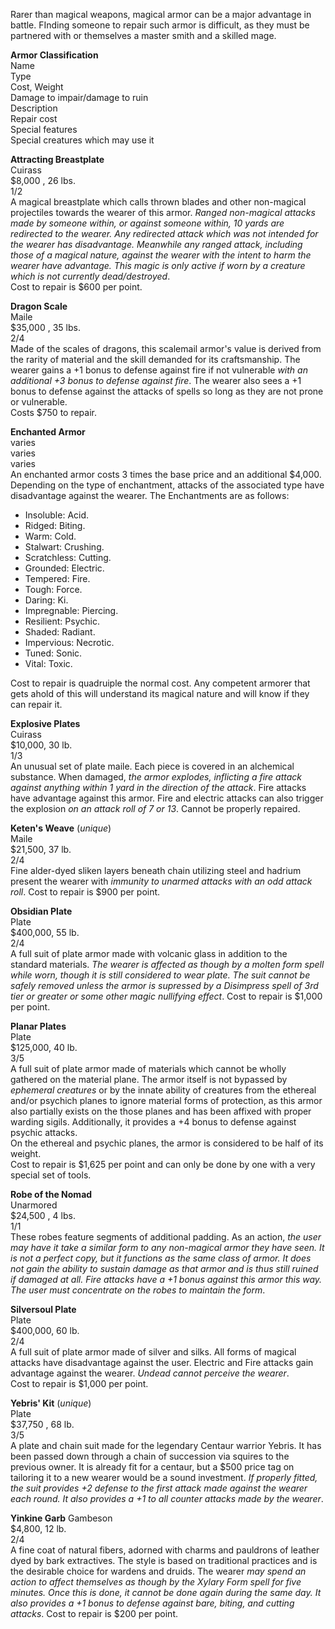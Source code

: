 Rarer than magical weapons, magical armor can be a major advantage in battle. FInding someone to repair such armor is difficult, as they must be partnered with or themselves a master smith and a skilled mage.

**Armor Classification**  
Name  
Type  
Cost, Weight  
Damage to impair/damage to ruin  
Description  
Repair cost  
Special features  
Special creatures which may use it

**Attracting Breastplate**  
Cuirass  
$8,000 , 26 lbs.  
1/2  
A magical breastplate which calls thrown blades and other non-magical projectiles towards the wearer of this armor. *Ranged non-magical attacks made by someone within, or against someone within, 10 yards are redirected to the wearer. Any redirected attack which was not intended for the wearer has disadvantage. Meanwhile any ranged attack, including those of a magical nature, against the wearer with the intent to harm the wearer have advantage. This magic is only active if worn by a creature which is not currently dead/destroyed*.  
Cost to repair is $600 per point.

**Dragon Scale**  
Maile  
$35,000 , 35 lbs.  
2/4  
Made of the scales of dragons, this scalemail armor's value is derived from the rarity of material and the skill demanded for its craftsmanship. The wearer gains a +1 bonus to defense against fire if not vulnerable *with an additional +3 bonus to defense against fire*. The wearer also sees a +1 bonus to defense against the attacks of spells so long as they are not prone or vulnerable.  
Costs $750 to repair.

**Enchanted Armor**  
varies  
varies  
varies  
An enchanted armor costs 3 times the base price and an additional $4,000. Depending on the type of enchantment, attacks of the associated type have disadvantage against the wearer. The Enchantments are as follows:  
* Insoluble: Acid.
* Ridged: Biting.
* Warm: Cold.
* Stalwart: Crushing.
* Scratchless: Cutting.
* Grounded: Electric.
* Tempered: Fire.
* Tough: Force.
* Daring: Ki.
* Impregnable: Piercing.
* Resilient: Psychic.
* Shaded: Radiant.
* Impervious: Necrotic.
* Tuned: Sonic.
* Vital: Toxic.

Cost to repair is quadruiple the normal cost. Any competent armorer that gets ahold of this will understand its magical nature and will know if they can repair it.

**Explosive Plates**  
Cuirass  
$10,000, 30 lb.  
1/3  
An unusual set of plate maile. Each piece is covered in an alchemical substance. When damaged, *the armor explodes, inflicting a fire attack against anything within 1 yard in the direction of the attack*. Fire attacks have advantage against this armor. Fire and electric attacks can also trigger the explosion *on an attack roll of 7 or 13*. Cannot be properly repaired.

**Keten's Weave** (*unique*)  
Maile  
$21,500, 37 lb.  
2/4  
Fine alder-dyed sliken layers beneath chain utilizing steel and hadrium present the wearer with *immunity to unarmed attacks with an odd attack roll*. 
Cost to repair is $900 per point.  

**Obsidian Plate**  
Plate  
$400,000, 55 lb.  
2/4  
A full suit of plate armor made with volcanic glass in addition to the standard materials. *The wearer is affected as though by a molten form spell while worn, though it is still considered to wear plate. The suit cannot be safely removed unless the armor is supressed by a Disimpress spell of 3rd tier or greater or some other magic nullifying effect*.
Cost to repair is $1,000 per point.

**Planar Plates**  
Plate  
$125,000, 40 lb.  
3/5  
A full suit of plate armor made of materials which cannot be wholly gathered on the material plane. The armor itself is not bypassed by *ephemeral creatures* or by the innate ability of creatures from the ethereal and/or psychich planes to ignore material forms of protection, as this armor also partially exists on the those planes and has been affixed with proper warding sigils. Additionally, it provides a +4 bonus to defense against psychic attacks.  
On the ethereal and psychic planes, the armor is considered to be half of its weight.  
Cost to repair is $1,625 per point and can only be done by one with a very special set of tools.

**Robe of the Nomad**  
Unarmored  
$24,500 , 4 lbs.  
1/1  
These robes feature segments of additional padding. As an action, *the user may have it take a similar form to any non-magical armor they have seen. It is not a perfect copy, but it functions as the same class of armor. It does not gain the ability to sustain damage as that armor and is thus still ruined if damaged at all. Fire attacks have a +1 bonus against this armor this way. The user must concentrate on the robes to maintain the form*.

**Silversoul Plate**  
Plate  
$400,000, 60 lb.  
2/4  
A full suit of plate armor made of silver and silks. All forms of magical attacks have disadvantage against the user. Electric and Fire attacks gain advantage against the wearer. *Undead cannot perceive the wearer*.  
Cost to repair is $1,000 per point.

**Yebris' Kit** (*unique*)  
Plate   
$37,750 , 68 lb.  
3/5  
A plate and chain suit made for the legendary Centaur warrior Yebris. It has been passed down through a chain of succession via squires to the previous owner. It is already fit for a centaur, but a $500 price tag on tailoring it to a new wearer would be a sound investment. *If properly fitted, the suit provides +2 defense to the first attack made against the wearer each round. It also provides a +1 to all counter attacks made by the wearer*.

**Yinkine Garb**
Gambeson  
$4,800, 12 lb.  
2/4  
A fine coat of natural fibers, adorned with charms and pauldrons of leather dyed by bark extractives. The style is based on traditional practices and is the desirable choice for wardens and druids. The wearer *may spend an action to affect themselves as though by the Xylary Form spell for five minutes. Once this is done, it cannot be done again during the same day. It also provides a +1 bonus to defense against bare, biting, and cutting attacks*.
Cost to repair is $200 per point.  
